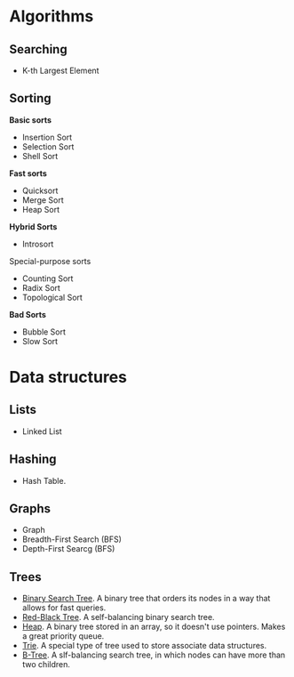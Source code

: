 # Algorithms

## Searching

- K-th Largest Element

## Sorting

**Basic sorts**

- Insertion Sort
- Selection Sort
- Shell Sort

**Fast sorts**

- Quicksort
- Merge Sort
- Heap Sort

**Hybrid Sorts**

- Introsort

Special-purpose sorts

- Counting Sort
- Radix Sort
- Topological Sort

**Bad Sorts**

- Bubble Sort
- Slow Sort

# Data structures

## Lists

- Linked List

## Hashing

- Hash Table.

## Graphs

- Graph
- Breadth-First Search (BFS)
- Depth-First Searcg (BFS)

## Trees

- [Binary Search Tree](https://github.com/janwee-sha/algorithms/tree/main/src/main/java/BinarySearchTree). A binary tree that orders its nodes in a way that allows for fast queries.
- [Red-Black Tree](https://github.com/janwee-sha/algorithms/tree/main/src/main/java/RedBlackTree). A self-balancing binary search tree.
- [Heap](https://github.com/janwee-sha/algorithms/tree/main/src/main/java/Heap). A binary tree stored in an array, so it doesn't use pointers. Makes a great priority queue.
- [Trie](https://github.com/janwee-sha/algorithms/tree/main/src/main/java/Trie). A special type of tree used to store associate data structures.
- [B-Tree](https://github.com/janwee-sha/algorithms/tree/main/src/main/java/BTree). A slf-balancing search tree, in which nodes can have more than two children.

